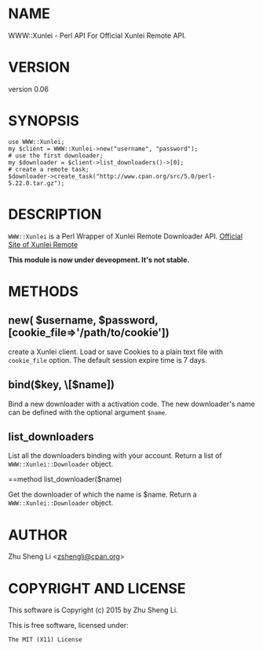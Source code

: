 # NAME

WWW::Xunlei - Perl API For Official Xunlei Remote API.

# VERSION

version 0.06

# SYNOPSIS

    use WWW::Xunlei;
    my $client = WWW::Xunlei->new("username", "password");
    # use the first downloader;
    my $downloader = $client->list_downloaders()->[0];
    # create a remote task;
    $downloader->create_task("http://www.cpan.org/src/5.0/perl-5.22.0.tar.gz");

# DESCRIPTION

`WWW::Xunlei` is a Perl Wrapper of Xunlei Remote Downloader API.
[Official Site of Xunlei Remote](http://yuancheng.xunlei.com)

**This module is now under deveopment. It's not stable.**

# METHODS

## new( $username, $password, \[cookie\_file=>'/path/to/cookie'\])

create a Xunlei client. Load or save Cookies to a plain text file with 
`cookie_file` option. The default session expire time is 7 days.

## bind($key, \[$name\])

Bind a new downloader with a activation code. The new downloader's name can
 be defined with the optional argument `$name`.

## list\_downloaders

List all the downloaders binding with your account. Return a list of
`WWW::Xunlei::Downloader` object.

&#x3d;=method list\_downloader($name)

Get the downloader of which the name is $name. 
Return a `WWW::Xunlei::Downloader` object.

# AUTHOR

Zhu Sheng Li &lt;zshengli@cpan.org>

# COPYRIGHT AND LICENSE

This software is Copyright (c) 2015 by Zhu Sheng Li.

This is free software, licensed under:

    The MIT (X11) License
